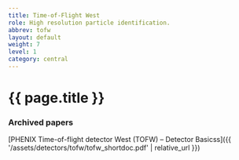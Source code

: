 ```yaml
---
title: Time-of-Flight West
role: High resolution particle identification.
abbrev: tofw
layout: default
weight: 7
level: 1
category: central
---
```

# {{ page.title }}
### Archived papers
[PHENIX Time-of-flight detector West (TOFW) – Detector Basicss]({{ '/assets/detectors/tofw/tofw_shortdoc.pdf' | relative_url }})